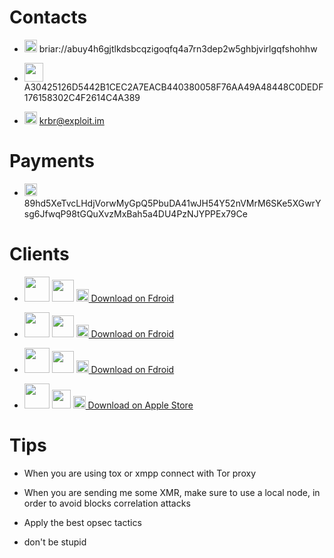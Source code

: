 # Contacts

- <img src="https://c0.lestechnophiles.com/play-lh.googleusercontent.com/npjlh5z02ks8I2nW78Gi4c6_Nq1ySzZL3-8jjUzYVSxgG_19Iq6qKdkz_LkAHu1-RFY" style="width:20px; height:20px"> briar://abuy4h6gjtlkdsbcqzigoqfq4a7rn3dep2w5ghbjvirlgqfshohhw

- <img src="https://tox.chat/theme/img/logo.svg" style="width:30px; height:30px"> A30425126D5442B1CEC2A7EACB440380058F76AA49A48448C0DEDF176158302C4F2614C4A389

- <img src="https://camo.githubusercontent.com/77b57f554870ac3259e2140cc4c53d5c3fb2ca69185691bb6ecf78c555866f78/687474703a2f2f786d70702d6674772e6769746875622e696f2f6c6f676f2f6c6f676f2e737667" style="width:20px; height:20px"> krbr@exploit.im

# Payments

- <img src="https://www.getmonero.org/press-kit/symbols/monero-symbol-on-white-480.png" style="width:20px; height:20px"> 89hd5XeTvcLHdjVorwMyGpQ5PbuDA41wJH54Y52nVMrM6SKe5XGwrYsg6JfwqP98tGQuXvzMxBah5a4DU4PzNJYPPEx79Ce

# Clients

- <img src="https://c0.lestechnophiles.com/play-lh.googleusercontent.com/npjlh5z02ks8I2nW78Gi4c6_Nq1ySzZL3-8jjUzYVSxgG_19Iq6qKdkz_LkAHu1-RFY" style="width:40px; height:40px"> <img src="https://upload.wikimedia.org/wikipedia/commons/3/3e/Android_logo_2019.png" style="width:35px; height:35px"> <a href="https://briarproject.org/fdroid.html"><img src="https://f-droid.org/repo/icons-640/org.fdroid.fdroid.1015052.png" style="width:20px; height:20px"> Download on Fdroid</a>

- <img src="https://tox.chat/theme/img/logo.svg" style="width:40px; height:40px"> <img src="https://upload.wikimedia.org/wikipedia/commons/3/3e/Android_logo_2019.png" style="width:35px; height:35px"> <a href="https://f-droid.org/it/packages/ltd.evilcorp.atox/"><img src="https://f-droid.org/repo/icons-640/org.fdroid.fdroid.1015052.png" style="width:20px; height:20px"> Download on Fdroid</a>

- <img src="https://play-lh.googleusercontent.com/7b5lR1-CoJESzq6lIq28HTrW5tNdtV-vTIy3dldW_uENGCNEjhq4pOP80JIat-HfJQ=w480-h960-rw" style="width:40px; height:40px"> <img src="https://upload.wikimedia.org/wikipedia/commons/3/3e/Android_logo_2019.png" style="width:35px; height:35px"> <a href="https://f-droid.org/packages/eu.siacs.conversations/"><img src="https://f-droid.org/repo/icons-640/org.fdroid.fdroid.1015052.png" style="width:20px; height:20px"> Download on Fdroid</a>

- <img src="https://is1-ssl.mzstatic.com/image/thumb/Purple112/v4/ea/84/11/ea841137-a871-6c94-f3f4-46cfa8dd8726/AppIcon-0-1x_U007emarketing-0-7-0-85-220.png/60x60bb.jpg" style="width:40px; height:40px"> <img src="https://upload.wikimedia.org/wikipedia/commons/f/fa/Apple_logo_black.svg" style="width:30px; height:30px"> <a href="https://itunes.apple.com/us/app/monal-free-xmpp-chat/id317711500?mt=8"><img src="https://upload.wikimedia.org/wikipedia/commons/6/67/App_Store_%28iOS%29.svg" style="width:20px; height:20px"> Download on Apple Store</a>

# Tips

- When you are using tox or xmpp connect with Tor proxy

- When you are sending me some XMR, make sure to use a local node, in order to avoid blocks correlation attacks

- Apply the best opsec tactics

- don't be stupid
